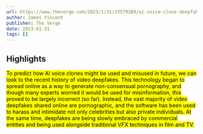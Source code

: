```yaml
---
url: https://www.theverge.com/2023/1/31/23579289/ai-voice-clone-deepfake-abuse-4chan-elevenlabs
author: James Vincent
publisher: The Verge
date: 2023-01-31
tags: []
---
```


## Highlights
<mark>To predict how AI voice clones might be used and misused in future, we can look to the recent history of video deepfakes. This technology began to spread online as a way to generate non-consensual pornography, and though many experts worried it would be used for misinformation, this proved to be largely incorrect (so far). Instead, the vast majority of video deepfakes shared online are pornographic, and the software has been used to harass and intimidate not only celebrities but also private individuals. At the same time, deepfakes are being slowly embraced by commercial entities and being used alongside traditional VFX techniques in film and TV.</mark>

